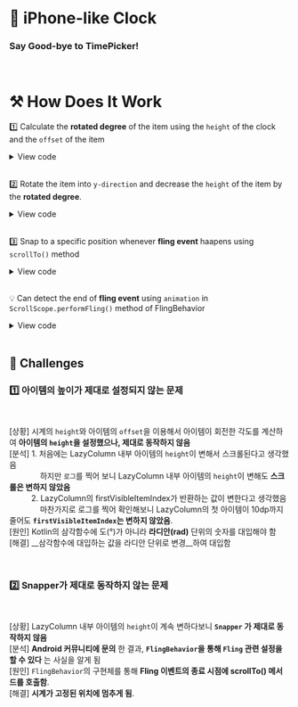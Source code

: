 # 🌟 iPhone-like Clock
### Say Good-bye to TimePicker!

<!-- <img src="https://github.com/haechan29/iPhone-like-Clock/assets/63138511/72fb0a52-5cf6-4016-9ce5-3320a0217f10"/> -->

</br>

# ⚒️ How Does It Work
1️⃣ Calculate the __rotated degree__ of the item using the ``height`` of the clock and the ``offset`` of the item
&nbsp;&nbsp;&nbsp;&nbsp;&nbsp;&nbsp;&nbsp;&nbsp;<details>
  <summary>View code</summary>
  
  ```
  fun getRotationDegree(layoutInfo: LazyListLayoutInfo, indexInVisibleItems: Int): Double {
    val viewportHeight = with(layoutInfo) { viewportEndOffset - viewportStartOffset }
    val itemInfo = layoutInfo.visibleItemsInfo[indexInVisibleItems]
    val itemCenterOffset = calcItemCenterOffset(itemInfo)
    val h = viewportHeight / 2 - itemCenterOffset
    val r = CLOCK_RADIUS.toPx()
    return asin(h.toDouble() / r.toDouble())
  }
  ```
</details>

</br>

2️⃣ Rotate the item into ``y-direction`` and decrease the ``height`` of the item by the __rotated degree__.
<details>
  <summary>View code</summary>

  ```
  .graphicsLayer {
      if (!isItemVisible(layoutInfo, indexInVisibleItems)) return@graphicsLayer
      rotationX = getRotationDegree(layoutInfo, indexInVisibleItems).toDegree().toFloat()
  }
  ```
  ```
  .height(
      if (!isItemVisible(layoutInfo, indexInVisibleItems))
          calcItemHeight(ITEM_SIZE.dp, DEGREE_OF_ENDPOINT)
      else {
          val degree = getRotationDegree(layoutInfo, indexInVisibleItems)
          calcItemHeight(ITEM_SIZE.dp, degree)
      }
  )
  ```
</details>

</br>

3️⃣ Snap to a specific position whenever __fling event__ haapens using ``scrollTo()`` method
<details>
  <summary>View code</summary>
  
  ```
  flingBehavior = flingBehaviorWithOnFinished {
      scope.launch {
          listState.animateScrollToItem(listState.firstItemIndex)
      }
  }
  ```
</details>

</br>

💡 Can detect the end of __fling event__ using ``animation`` in  ``ScrollScope.performFling()`` method of FlingBehavior
<details>
  <summary>View code</summary>
  
  ```
  override suspend fun ScrollScope.performFling(initialVelocity: Float): Float {
          var isAnimationRunning = true
          var velocityLeft = initialVelocity
          var lastValue = 0f
          val animationState = AnimationState(
              initialValue = 0f,
              initialVelocity = initialVelocity,
          )
          animationState.animateDecay(decayAnimSpec) {
              val delta = value - lastValue
              val consumed = scrollBy(delta)
              lastValue = value
              velocityLeft = this.velocity
              if (isAnimationRunning != isRunning) {
                  if (!isRunning) {
                      onFinished()
                  }
                  isAnimationRunning = isRunning
              }
              // avoid rounding errors and stop if anything is unconsumed
              if (abs(delta - consumed) > 0.5f) this.cancelAnimation()
          }
          return velocityLeft
      }
  ```
</details>

</br>

## 🥄 Challenges
### 1️⃣ 아이템의 높이가 제대로 설정되지 않는 문제

</br>

[상황] 시계의 ``height``와 아이템의 ``offset``을 이용해서 아이템이 회전한 각도를 계산하여 __아이템의 ``height``을 설정했으나, 제대로 동작하지 않음__ </br>
[분석] 1. 처음에는 LazyColumn 내부 아이템의 ``height``이 변해서 스크롤된다고 생각했음</br>
&nbsp;&nbsp;&nbsp;&nbsp;&nbsp;&nbsp;&nbsp;&nbsp;&nbsp;&nbsp;&nbsp;&nbsp;&nbsp;&nbsp;하지만 ``로그``를 찍어 보니 LazyColumn 내부 아이템의 ``height``이 변해도 __스크롤은 변하지 않았음__ </br>
&nbsp;&nbsp;&nbsp;&nbsp;&nbsp;&nbsp;&nbsp;&nbsp;&nbsp;&nbsp;2. LazyColumn의 firstVisibleItemIndex가 반환하는 값이 변한다고 생각했음</br>
&nbsp;&nbsp;&nbsp;&nbsp;&nbsp;&nbsp;&nbsp;&nbsp;&nbsp;&nbsp;&nbsp;&nbsp;&nbsp;&nbsp;마찬가지로 로그를 찍어 확인해보니 LazyColumn의 첫 아이템이 10dp까지 줄어도 __``firstVisibleItemIndex``는 변하지 않았음__.</br>
[원인] Kotlin의 삼각함수에 도(°)가 아니라 __라디안(rad)__ 단위의 숫자를 대입해야 함</br>
[해결] __삼각함수에 대입하는 값을 라디안 단위로 변경__하여 대입함</br>

</br>

### 2️⃣ Snapper가 제대로 동작하지 않는 문제

</br>

[상황] LazyColumn 내부 아이템의 ``height``이 계속 변하다보니 __``Snapper`` 가 제대로 동작하지 않음__ </br>
[분석] __Android 커뮤니티에 문의__ 한 결과, __``FlingBehavior``을 통해 ``Fling`` 관련 설정을 할 수 있다__ 는 사실을 알게 됨</br>
[원인] ``FlingBehavior``의 구현체를 통해 __Fling 이벤트의 종료 시점에 scrollTo() 메서드를 호출함__.</br>
[해결] __시계가 고정된 위치에 멈추게 됨__.</br>
